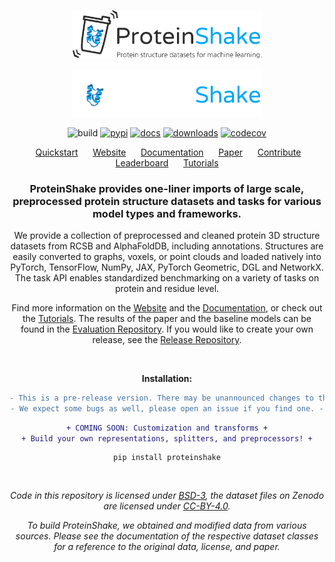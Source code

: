 
<p align="center">
<img src="https://raw.githubusercontent.com/BorgwardtLab/proteinshake/main/docs/images/logo_subtitle.png#gh-light-mode-only" width="60%">
</p>
<p align="center">
<img src="https://raw.githubusercontent.com/BorgwardtLab/proteinshake/main/docs/images/logo_subtitle_dark.png#gh-dark-mode-only" width="60%">
</p>

<div align="center">

![build](https://img.shields.io/github/actions/workflow/status/borgwardtlab/proteinshake/build.yml?color=%2303A9F4&style=for-the-badge)
[![pypi](https://img.shields.io/pypi/v/proteinshake?color=%2303A9F4&style=for-the-badge)](https://pypi.org/project/proteinshake/)
[![docs](https://img.shields.io/readthedocs/proteinshake?color=%2303A9F4&style=for-the-badge)](https://proteinshake.readthedocs.io/en/latest/?badge=latest)
[![downloads](https://img.shields.io/pypi/dm/proteinshake?color=%2303A9F4&style=for-the-badge)](https://pypi.org/project/proteinshake/)
[![codecov](https://img.shields.io/codecov/c/gh/BorgwardtLab/proteinshake?color=%2303A9F4&style=for-the-badge&token=0NL6CQZ6MB)](https://codecov.io/gh/BorgwardtLab/proteinshake)
</div>

<p align="center">&nbsp;&nbsp;&nbsp;&nbsp;&nbsp;
<a href="https://borgwardtlab.github.io/proteinshake/#quickstart">Quickstart</a>&nbsp;&nbsp;&nbsp;&nbsp;&nbsp;
<a href="https://borgwardtlab.github.io/proteinshake">Website</a>&nbsp;&nbsp;&nbsp;&nbsp;&nbsp;
<a href="https://proteinshake.readthedocs.io/en/latest/?badge=latest">Documentation</a>&nbsp;&nbsp;&nbsp;&nbsp;&nbsp;
<a href="">Paper</a>&nbsp;&nbsp;&nbsp;&nbsp;&nbsp;
<a href="https://proteinshake.readthedocs.io/en/latest/notes/contribution.html">Contribute</a>&nbsp;&nbsp;&nbsp;&nbsp;&nbsp;
<a href="https://borgwardtlab.github.io/proteinshake/#leaderboard">Leaderboard</a>&nbsp;&nbsp;&nbsp;&nbsp;&nbsp;
<a href="https://proteinshake.readthedocs.io/en/latest/notebooks/dataset.html">Tutorials</a>
</p>

<div align="center">

### ProteinShake provides one-liner imports of large scale, preprocessed protein structure datasets and tasks for various model types and frameworks.

We provide a collection of preprocessed and cleaned protein 3D structure datasets from RCSB and AlphaFoldDB, including annotations. Structures are easily converted to graphs, voxels, or point clouds and loaded natively into PyTorch, TensorFlow, NumPy, JAX, PyTorch Geometric, DGL and NetworkX. The task API enables standardized benchmarking on a variety of tasks on protein and residue level.

Find more information on the <a href="https://borgwardtlab.github.io/proteinshake">Website</a> and the <a href="https://proteinshake.readthedocs.io/en/latest/?badge=latest">Documentation</a>, or check out the <a href="https://proteinshake.readthedocs.io/en/latest/notebooks/dataset.html">Tutorials</a>. The results of the paper and the baseline models can be found in the <a href="https://github.com/BorgwardtLab/ProteinShake_eval">Evaluation Repository</a>. If you would like to create your own release, see the <a href="https://github.com/BorgwardtLab/proteinshake_release">Release Repository</a>.

</br>

**Installation:**

```diff
- This is a pre-release version. There may be unannounced changes to the API and datasets. -
- We expect some bugs as well, please open an issue if you find one. -
```

```diff
+ COMING SOON: Customization and transforms +
+ Build your own representations, splitters, and preprocessors! +
```

<div align="center">
  
```
pip install proteinshake
```

</div>

</br>

<div align="center">

*Code in this repository is licensed under [BSD-3](https://github.com/BorgwardtLab/proteinshake/blob/main/LICENSE), the dataset files on Zenodo are licensed under [CC-BY-4.0](https://creativecommons.org/licenses/by/4.0/legalcode).*

*To build ProteinShake, we obtained and modified data from various sources. Please see the documentation of the respective dataset classes for a reference to the original data, license, and paper.*

</div>
